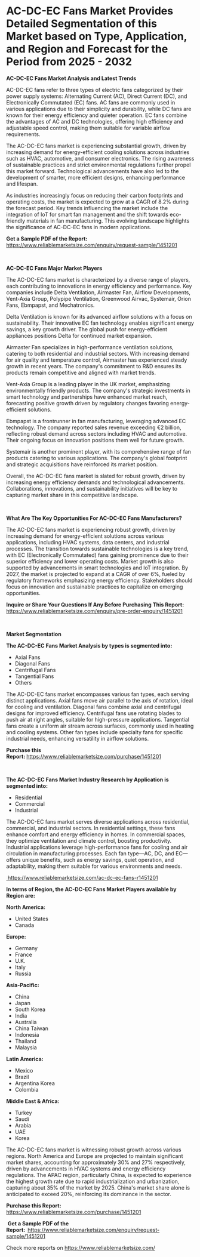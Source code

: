 <p><h1>AC-DC-EC Fans Market Provides Detailed Segmentation of this Market based on Type, Application, and Region and Forecast for the Period from 2025 - 2032</h1></p><p><strong>AC-DC-EC Fans Market Analysis and Latest Trends</strong></p>
<p><p>AC-DC-EC fans refer to three types of electric fans categorized by their power supply systems: Alternating Current (AC), Direct Current (DC), and Electronically Commutated (EC) fans. AC fans are commonly used in various applications due to their simplicity and durability, while DC fans are known for their energy efficiency and quieter operation. EC fans combine the advantages of AC and DC technologies, offering high efficiency and adjustable speed control, making them suitable for variable airflow requirements.</p><p>The AC-DC-EC fans market is experiencing substantial growth, driven by increasing demand for energy-efficient cooling solutions across industries such as HVAC, automotive, and consumer electronics. The rising awareness of sustainable practices and strict environmental regulations further propel this market forward. Technological advancements have also led to the development of smarter, more efficient designs, enhancing performance and lifespan.</p><p>As industries increasingly focus on reducing their carbon footprints and operating costs, the market is expected to grow at a CAGR of 8.2% during the forecast period. Key trends influencing the market include the integration of IoT for smart fan management and the shift towards eco-friendly materials in fan manufacturing. This evolving landscape highlights the significance of AC-DC-EC fans in modern applications.</p></p>
<p><strong>Get a Sample PDF of the Report:&nbsp;</strong> <a href="https://www.reliablemarketsize.com/enquiry/request-sample/1451201?utm_campaign=2113&utm_medium=2&utm_source=Github&utm_content=ia&utm_term=27022025&utm_id=ac-dc-ec-fans">https://www.reliablemarketsize.com/enquiry/request-sample/1451201</a></p>
<p>&nbsp;</p>
<p><strong>AC-DC-EC Fans Major Market Players</strong></p>
<p><p>The AC-DC-EC fans market is characterized by a diverse range of players, each contributing to innovations in energy efficiency and performance. Key companies include Delta Ventilation, Airmaster Fan, Airflow Developments, Vent-Axia Group, Polypipe Ventilation, Greenwood Airvac, Systemair, Orion Fans, Ebmpapst, and Mechatronics.</p><p>Delta Ventilation is known for its advanced airflow solutions with a focus on sustainability. Their innovative EC fan technology enables significant energy savings, a key growth driver. The global push for energy-efficient appliances positions Delta for continued market expansion.</p><p>Airmaster Fan specializes in high-performance ventilation solutions, catering to both residential and industrial sectors. With increasing demand for air quality and temperature control, Airmaster has experienced steady growth in recent years. The company's commitment to R&D ensures its products remain competitive and aligned with market trends.</p><p>Vent-Axia Group is a leading player in the UK market, emphasizing environmentally friendly products. The company's strategic investments in smart technology and partnerships have enhanced market reach, forecasting positive growth driven by regulatory changes favoring energy-efficient solutions.</p><p>Ebmpapst is a frontrunner in fan manufacturing, leveraging advanced EC technology. The company reported sales revenue exceeding €2 billion, reflecting robust demand across sectors including HVAC and automotive. Their ongoing focus on innovation positions them well for future growth.</p><p>Systemair is another prominent player, with its comprehensive range of fan products catering to various applications. The company's global footprint and strategic acquisitions have reinforced its market position.</p><p>Overall, the AC-DC-EC fans market is slated for robust growth, driven by increasing energy efficiency demands and technological advancements. Collaborations, innovations, and sustainability initiatives will be key to capturing market share in this competitive landscape.</p></p>
<p>&nbsp;</p>
<p><strong>What Are The Key Opportunities For AC-DC-EC Fans Manufacturers?</strong></p>
<p><p>The AC-DC-EC fans market is experiencing robust growth, driven by increasing demand for energy-efficient solutions across various applications, including HVAC systems, data centers, and industrial processes. The transition towards sustainable technologies is a key trend, with EC (Electronically Commutated) fans gaining prominence due to their superior efficiency and lower operating costs. Market growth is also supported by advancements in smart technologies and IoT integration. By 2027, the market is projected to expand at a CAGR of over 6%, fueled by regulatory frameworks emphasizing energy efficiency. Stakeholders should focus on innovation and sustainable practices to capitalize on emerging opportunities.</p></p>
<p><strong>Inquire or Share Your Questions If Any Before Purchasing This Report:</strong> <a href="https://www.reliablemarketsize.com/enquiry/pre-order-enquiry/1451201?utm_campaign=2113&utm_medium=2&utm_source=Github&utm_content=ia&utm_term=27022025&utm_id=ac-dc-ec-fans">https://www.reliablemarketsize.com/enquiry/pre-order-enquiry/1451201</a></p>
<p>&nbsp;</p>
<p><strong>Market Segmentation</strong></p>
<p><strong>The AC-DC-EC Fans Market Analysis by types is segmented into:</strong></p>
<p><ul><li>Axial Fans</li><li>Diagonal Fans</li><li>Centrifugal Fans</li><li>Tangential Fans</li><li>Others</li></ul></p>
<p><p>The AC-DC-EC fans market encompasses various fan types, each serving distinct applications. Axial fans move air parallel to the axis of rotation, ideal for cooling and ventilation. Diagonal fans combine axial and centrifugal designs for improved efficiency. Centrifugal fans use rotating blades to push air at right angles, suitable for high-pressure applications. Tangential fans create a uniform air stream across surfaces, commonly used in heating and cooling systems. Other fan types include specialty fans for specific industrial needs, enhancing versatility in airflow solutions.</p></p>
<p><strong>Purchase this Report:&nbsp;</strong><a href="https://www.reliablemarketsize.com/purchase/1451201?utm_campaign=2113&utm_medium=2&utm_source=Github&utm_content=ia&utm_term=27022025&utm_id=ac-dc-ec-fans">https://www.reliablemarketsize.com/purchase/1451201</a></p>
<p>&nbsp;</p>
<p><strong>The AC-DC-EC Fans Market Industry Research by Application is segmented into:</strong></p>
<p><ul><li>Residential</li><li>Commercial</li><li>Industrial</li></ul></p>
<p><p>The AC-DC-EC fans market serves diverse applications across residential, commercial, and industrial sectors. In residential settings, these fans enhance comfort and energy efficiency in homes. In commercial spaces, they optimize ventilation and climate control, boosting productivity. Industrial applications leverage high-performance fans for cooling and air circulation in manufacturing processes. Each fan type—AC, DC, and EC—offers unique benefits, such as energy savings, quiet operation, and adaptability, making them suitable for various environments and needs.</p></p>
<p><a href="https://www.reliablemarketsize.com/ac-dc-ec-fans-r1451201?utm_campaign=2113&utm_medium=2&utm_source=Github&utm_content=ia&utm_term=27022025&utm_id=ac-dc-ec-fans">&nbsp;https://www.reliablemarketsize.com/ac-dc-ec-fans-r1451201</a></p>
<p><strong>In terms of Region, the AC-DC-EC Fans Market Players available by Region are:</strong></p>
<p>
    <p> <strong> North America: </strong>
        <ul>
            <li>United States</li>
            <li>Canada</li>
        </ul>
        </p> 
    <p> <strong> Europe: </strong>
        <ul>
            <li>Germany</li>
            <li>France</li>
            <li>U.K.</li>
            <li>Italy</li>
            <li>Russia</li>
        </ul>
        </p> 
    <p> <strong> Asia-Pacific: </strong>
        <ul>
            <li>China</li>
            <li>Japan</li>
            <li>South Korea</li>
            <li>India</li>
            <li>Australia</li>
            <li>China Taiwan</li>
            <li>Indonesia</li>
            <li>Thailand</li>
            <li>Malaysia</li>
        </ul>
        </p> 
    <p> <strong> Latin America: </strong>
        <ul>
            <li>Mexico</li>
            <li>Brazil</li>
            <li>Argentina Korea</li>
            <li>Colombia</li>
        </ul>
        </p> 
    <p> <strong> Middle East & Africa: </strong>
        <ul>
            <li>Turkey</li>
            <li>Saudi</li>
            <li>Arabia</li>
            <li>UAE</li>
            <li>Korea</li>
        </ul>
    </p>
    </p>
<p><p>The AC-DC-EC fans market is witnessing robust growth across various regions. North America and Europe are projected to maintain significant market shares, accounting for approximately 30% and 27% respectively, driven by advancements in HVAC systems and energy efficiency regulations. The APAC region, particularly China, is expected to experience the highest growth rate due to rapid industrialization and urbanization, capturing about 35% of the market by 2025. China's market share alone is anticipated to exceed 20%, reinforcing its dominance in the sector.</p></p>
<p><strong>Purchase this Report: </strong><a href="https://www.reliablemarketsize.com/purchase/1451201?utm_campaign=2113&utm_medium=2&utm_source=Github&utm_content=ia&utm_term=27022025&utm_id=ac-dc-ec-fans">https://www.reliablemarketsize.com/purchase/1451201</a></p>
<p>&nbsp;<strong>Get a Sample PDF of the Report:&nbsp;&nbsp;</strong><a href="https://www.reliablemarketsize.com/enquiry/request-sample/1451201?utm_campaign=2113&utm_medium=2&utm_source=Github&utm_content=ia&utm_term=27022025&utm_id=ac-dc-ec-fans">https://www.reliablemarketsize.com/enquiry/request-sample/1451201</a></p>
<p><strong></strong></p>
<p>Check more reports on <a href="https://www.reliablemarketsize.com/?utm_campaign=2113&utm_medium=2&utm_source=Github&utm_content=ia&utm_term=27022025&utm_id=ac-dc-ec-fans">https://www.reliablemarketsize.com/</a></p>